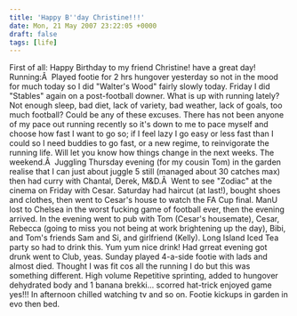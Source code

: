```yaml
---
title: 'Happy B''day Christine!!!'
date: Mon, 21 May 2007 23:22:05 +0000
draft: false
tags: [life]
---
```


First of all: Happy Birthday to my friend Christine! have a great day! Running:Â  Played footie for 2 hrs hungover yesterday so not in the mood for much today so I did "Walter's Wood" fairly slowly today. Friday I did "Stables" again on a post-football downer. What is up with running lately? Not enough sleep, bad diet, lack of variety, bad weather, lack of goals, too much football? Could be any of these excuses. There has not been anyone of my pace out running recently so it's down to me to pace myself and choose how fast I want to go so; if I feel lazy I go easy or less fast than I could so I need buddies to go fast, or a new regime, to reinvigorate the running life. Will let you know how things change in the next weeks. The weekend.Â  Juggling Thursday evening (for my cousin Tom) in the garden realise that I can just about juggle 5 still (managed about 30 catches max) then had curry with Chantal, Derek, M&D.Â  Went to see "Zodiac" at the cinema on Friday with Cesar. Saturday had haircut (at last!), bought shoes and clothes, then went to Cesar's house to watch the FA Cup final. ManU lost to Chelsea in the worst fucking game of football ever, then the evening arrived. In the evening went to pub with Tom (Cesar's housemate), Cesar, Rebecca (going to miss you not being at work brightening up the day), Bibi, and Tom's friends Sam and Si, and girlfriend (Kelly). Long Island Iced Tea party so had to drink this. Yum yum nice drink! Had grreat evening got drunk went to Club, yeas. Sunday played 4-a-side footie with lads and almost died. Thought I was fit cos all the running I do but this was something different. High volume Repetitive sprinting, added to hungover dehydrated body and 1 banana brekki... scorred hat-trick enjoyed game yes!!! In afternoon chilled watching tv and so on. Footie kickups in garden in evo then bed.
